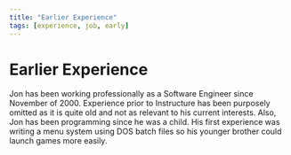 ```yaml
---
title: "Earlier Experience"
tags: [experience, job, early]
---
```


# Earlier Experience

Jon has been working professionally as a Software Engineer since November of 2000. Experience prior to Instructure has been purposely omitted as it is quite old and not as relevant to his current interests. Also, Jon has been programming since he was a child. His first experience was writing a menu system using DOS batch files so his younger brother could launch games more easily.
